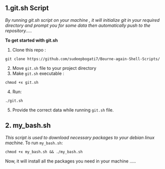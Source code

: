 ## 1.git.sh Script 
*By running git.sh script on your machine , it will initialize git in your required directory and prompt you for some data then automatically push to the repository.....*

**To get started with git.sh**
1. Clone this repo :
```
git clone https://github.com/sudeepbogati7/Bourne-again-Shell-Scripts/
```
2. Move `git.sh` file to your project directory
3. Make `git.sh` executable :
```
chmod +x git.sh
```
4. Run:
```
./git.sh
```

5. Provide the correct data while running `git.sh` file.


## 2. my_bash.sh
*This script is used to download necessary packages to your debian linux machine.*
To run `my_bash.sh`: 
```
chmod +x my_bash.sh && ./my_bash.sh
```
Now, it will install all the packages you need in your machine .....
